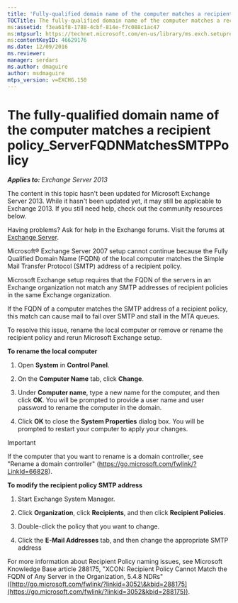 ```yaml
---
title: 'Fully-qualified domain name of the computer matches a recipient policy'
TOCTitle: The fully-qualified domain name of the computer matches a recipient policy_ServerFQDNMatchesSMTPPolicy
ms:assetid: f3ea61f8-1788-4cbf-814e-f7c088c1ac47
ms:mtpsurl: https://technet.microsoft.com/en-us/library/ms.exch.setupreadiness.serverfqdnmatchessmtppolicy(v=EXCHG.150)
ms:contentKeyID: 46629176
ms.date: 12/09/2016
ms.reviewer:
manager: serdars
ms.author: dmaguire
author: msdmaguire
mtps_version: v=EXCHG.150
---
```


# The fully-qualified domain name of the computer matches a recipient policy\_ServerFQDNMatchesSMTPPolicy

_**Applies to:** Exchange Server 2013_

The content in this topic hasn't been updated for Microsoft Exchange Server 2013. While it hasn't been updated yet, it may still be applicable to Exchange 2013. If you still need help, check out the community resources below.

Having problems? Ask for help in the Exchange forums. Visit the forums at [Exchange Server](https://go.microsoft.com/fwlink/p/?linkid=60612).

Microsoft® Exchange Server 2007 setup cannot continue because the Fully Qualified Domain Name (FQDN) of the local computer matches the Simple Mail Transfer Protocol (SMTP) address of a recipient policy.

Microsoft Exchange setup requires that the FQDN of the servers in an Exchange organization not match any SMTP addresses of recipient policies in the same Exchange organization.

If the FQDN of a computer matches the SMTP address of a recipient policy, this match can cause mail to fail over SMTP and stall in the MTA queues.

To resolve this issue, rename the local computer or remove or rename the recipient policy and rerun Microsoft Exchange setup.

**To rename the local computer**

1. Open **System** in **Control Panel**.

2. On the **Computer Name** tab, click **Change**.

3. Under **Computer name**, type a new name for the computer, and then click **OK**. You will be prompted to provide a user name and user password to rename the computer in the domain.

4. Click **OK** to close the **System Properties** dialog box. You will be prompted to restart your computer to apply your changes.

> [!IMPORTANT]
> If the computer that you want to rename is a domain controller, see "Rename a domain controller" (<A href="https://go.microsoft.com/fwlink/?linkid=66828">https://go.microsoft.com/fwlink/?LinkId=66828</A>).

**To modify the recipient policy SMTP address**

1. Start Exchange System Manager.

2. Click **Organization**, click **Recipients**, and then click **Recipient Policies**.

3. Double-click the policy that you want to change.

4. Click the **E-Mail Addresses** tab, and then change the appropriate SMTP address

For more information about Recipient Policy naming issues, see Microsoft Knowledge Base article 288175, "XCON: Recipient Policy Cannot Match the FQDN of Any Server in the Organization, 5.4.8 NDRs" ([http://go.microsoft.com/fwlink/?linkid=3052\&kbid=288175](https://go.microsoft.com/fwlink/?linkid=3052&kbid=288175)).
